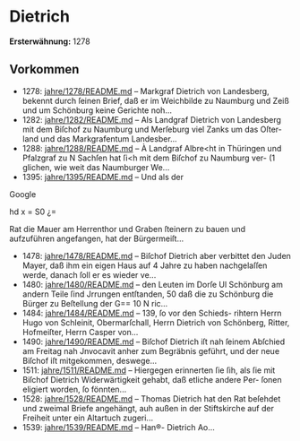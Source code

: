 # Dietrich

**Ersterwähnung:** 1278

## Vorkommen
- 1278: [jahre/1278/README.md](../jahre/1278/README.md) – Markgraf Dietrich von Landesberg, bekennt durch ſeinen
Brief, daß er im Weichbilde zu Naumburg und Zeiß und
um Schönburg keine Gerichte noh...
- 1282: [jahre/1282/README.md](../jahre/1282/README.md) – Als Landgraf Dietrich von Landesberg mit dem Biſchof
zu Naumburg und Merſeburg viel Zanks um das Oſter-
land und das Markgrafentum Landesber...
- 1288: [jahre/1288/README.md](../jahre/1288/README.md) – À Landgraf Albre<ht in Thüringen und Pfalzgraf zu
N Sachſen hat ſi<h mit dem Biſchof zu Naumburg ver-
(1 glichen, wie weit das Naumburger We...
- 1395: [jahre/1395/README.md](../jahre/1395/README.md) – Und als der

Google


hd x
= S0 ¿=

Rat die Mauer am Herrenthor und Graben ſteinern zu
bauen und aufzuführen angefangen, hat der Bürgermeiſt...
- 1478: [jahre/1478/README.md](../jahre/1478/README.md) – Biſchof Dietrich
aber verbittet den Juden Mayer, daß ihm ein eigen Haus
auf 4 Jahre zu haben nachgelaſſen werde, danach ſoll er
es wieder ve...
- 1480: [jahre/1480/README.md](../jahre/1480/README.md) – den Leuten im Dorſe
Ul Schönburg am andern Teile ſind Jrrungen entſtanden,
50 daß die zu Schönburg die Bürger zu Beſtellung der G==
10 N ric...
- 1484: [jahre/1484/README.md](../jahre/1484/README.md) – 139, ſo vor den Schieds-
rihtern Herrn Hugo von Schleinit, Obermarſchall, Herrn
Dietrich von Schönberg, Ritter, Hofmeiſter, Herrn Casper
von...
- 1490: [jahre/1490/README.md](../jahre/1490/README.md) – Biſchof Dietrich iſt nah ſeinem Abſchied am Freitag
nah Jnvocavit anher zum Begräbnis geführt, und der
neue Biſchof iſt mitgekommen, deswege...
- 1511: [jahre/1511/README.md](../jahre/1511/README.md) – Hiergegen erinnerten ſie ſih, als ſie mit Biſchof
Dietrich Widerwärtigkeit gehabt, daß etliche andere Per-
ſonen eligiert worden, ſo fönnten...
- 1528: [jahre/1528/README.md](../jahre/1528/README.md) – Thomas Dietrich hat den Rat beſehdet und zweimal
Briefe angehängt, auh außen in der Stiftskirche auf der
Freiheit unter ein Altartuch zugeri...
- 1539: [jahre/1539/README.md](../jahre/1539/README.md) – Han®-
Dietrich Ao...
